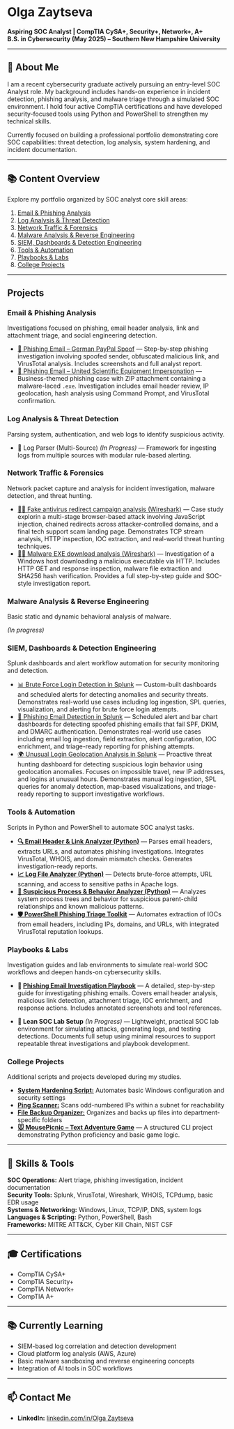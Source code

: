 # Olga Zaytseva

**Aspiring SOC Analyst | CompTIA CySA+, Security+, Network+, A+**  
**B.S. in Cybersecurity (May 2025) – Southern New Hampshire University**  

---

## 🔹 About Me

I am a recent cybersecurity graduate actively pursuing an entry-level SOC Analyst role. My background includes hands-on experience in incident detection, phishing analysis, and malware triage through a simulated SOC environment. I hold four active CompTIA certifications and have developed security-focused tools using Python and PowerShell to strengthen my technical skills.

Currently focused on building a professional portfolio demonstrating core SOC capabilities: threat detection, log analysis, system hardening, and incident documentation.

---

## 📚 Content Overview

Explore my portfolio organized by SOC analyst core skill areas:

1. [Email & Phishing Analysis](#email--phishing-analysis)  
2. [Log Analysis & Threat Detection](#log-analysis--threat-detection)  
3. [Network Traffic & Forensics](#network-traffic--forensics)  
4. [Malware Analysis & Reverse Engineering](#malware-analysis--reverse-engineering)  
5. [SIEM, Dashboards & Detection Engineering](#siem-dashboards--detection-engineering)  
6. [Tools & Automation](#tools--automation)  
7. [Playbooks & Labs](#playbooks--labs)  
8. [College Projects](#college-projects)  

---

## Projects

### Email & Phishing Analysis  
Investigations focused on phishing, email header analysis, link and attachment triage, and social engineering detection.

- [📧 Phishing Email – German PayPal Spoof](https://github.com/LogLogic/EmailPhishingAnalysis/tree/main/PhishingEmailGermanPaypal) — Step-by-step phishing investigation involving spoofed sender, obfuscated malicious link, and VirusTotal analysis. Includes screenshots and full analyst report.
- [📧 Phishing Email – United Scientific Equipment Impersonation](https://github.com/LogLogic/EmailPhishingAnalysis/tree/main/EmailPhishingAnalysisUnitedScientific) — Business-themed phishing case with ZIP attachment containing a malware-laced `.exe`. Investigation includes email header review, IP geolocation, hash analysis using Command Prompt, and VirusTotal confirmation.  

### Log Analysis & Threat Detection  
Parsing system, authentication, and web logs to identify suspicious activity.
  
- 🧩 Log Parser (Multi-Source) *(In Progress)* — Framework for ingesting logs from multiple sources with modular rule-based alerting.

### Network Traffic & Forensics  
Network packet capture and analysis for incident investigation, malware detection, and threat hunting.

- [🕵️‍♀️ Fake antivirus redirect campaign analysis (Wireshark)](https://github.com/LogLogic/NetworkTrafficForensics/tree/main/FakeAntivirusRedirectCampaign) — Case study explorin a multi-stage browser-based attack involving JavaScript injection, chained redirects across attacker-controlled domains, and a final tech support scam landing page. Demonstrates TCP stream analysis, HTTP inspection, IOC extraction, and real-world threat hunting techniques.
- [🕵️‍♂️ Malware EXE download analysis (Wireshark)](https://github.com/LogLogic/NetworkTrafficForensics/tree/main/MalwareEXEDownload) — Investigation of a Windows host downloading a malicious executable via HTTP. Includes HTTP GET and response inspection, malware file extraction and SHA256 hash verification. Provides a full step-by-step guide and SOC-style investigation report.

### Malware Analysis & Reverse Engineering  
Basic static and dynamic behavioral analysis of malware.

*(In progress)*

### SIEM, Dashboards & Detection Engineering  
Splunk dashboards and alert workflow automation for security monitoring and detection.

- [📊 Brute Force Login Detection in Splunk](https://github.com/LogLogic/SIEMDashboardsDetectionEngineering/tree/main/BruteForceDetectionSplunk) — Custom-built dashboards and scheduled alerts for detecting anomalies and security threats. Demonstrates real-world use cases including log ingestion, SPL queries, visualization, and alerting for brute force login attempts.
- [🎣 Phishing Email Detection in Splunk](https://github.com/LogLogic/SIEMDashboardsDetectionEngineering/tree/main/PhishingEmailAnalysisSplunk) — Scheduled alert and bar chart dashboards for detecting spoofed phishing emails that fail SPF, DKIM, and DMARC authentication. Demonstrates real-world use cases including email log ingestion, field extraction, alert configuration, IOC enrichment, and triage-ready reporting for phishing attempts.
- [🌍 Unusual Login Geolocation Analysis in Splunk](https://github.com/LogLogic/SIEMDashboardsDetectionEngineering/tree/main/DetectingUnusualUserLoginsSplunk) —
Proactive threat hunting dashboard for detecting suspicious login behavior using geolocation anomalies. Focuses on impossible travel, new IP addresses, and logins at unusual hours. Demonstrates manual log ingestion, SPL queries for anomaly detection, map-based visualizations, and triage-ready reporting to support investigative workflows.


### Tools & Automation  
Scripts in Python and PowerShell to automate SOC analyst tasks.

- **[🔍 Email Header & Link Analyzer (Python)](https://github.com/LogLogic/EmailHeaderLinkAnalyzer)** — Parses email headers, extracts URLs, and automates phishing investigations. Integrates VirusTotal, WHOIS, and domain mismatch checks. Generates investigation-ready reports.
- **[📈 Log File Analyzer (Python)](https://github.com/LogLogic/LogFileAnalyzer)** — Detects brute-force attempts, URL scanning, and access to sensitive paths in Apache logs.  
- **[🧠 Suspicious Process & Behavior Analyzer (Python)](https://github.com/LogLogic/SuspiciousProcessBehaviorAnalyzer)** — Analyzes system process trees and behavior for suspicious parent-child relationships and known malicious patterns.
- **[🛡️ PowerShell Phishing Triage Toolkit](https://github.com/LogLogic/ToolsAutomation/blob/main/PowerShellPhishingTriageToolkit)** —  Automates extraction of IOCs from email headers, including IPs, domains, and URLs, with integrated VirusTotal reputation lookups.

### Playbooks & Labs  
Investigation guides and lab environments to simulate real-world SOC workflows and deepen hands-on cybersecurity skills.

- **📘 [Phishing Email Investigation Playbook](https://github.com/LogLogic/PlaybooksLabs/tree/main/Phishing_Playbook)** — A detailed, step-by-step guide for investigating phishing emails. Covers email header analysis, malicious link detection, attachment triage, IOC enrichment, and response actions. Includes annotated screenshots and tool references.

- **🧰 Lean SOC Lab Setup** *(In Progress)* — Lightweight, practical SOC lab environment for simulating attacks, generating logs, and testing detections. Documents full setup using minimal resources to support repeatable threat investigations and playbook development.

### College Projects  
Additional scripts and projects developed during my studies.

- **[System Hardening Script:](https://github.com/LogLogic/CollegeProjects/blob/main/ConfigurationAutomationScript.ps1)** Automates basic Windows configuration and security settings  
- **[Ping Scanner:](https://github.com/LogLogic/CollegeProjects/blob/main/OddIPsPing.ps1)** Scans odd-numbered IPs within a subnet for reachability  
- **[File Backup Organizer:](https://github.com/LogLogic/CollegeProjects/blob/main/FileBackup.ps1)** Organizes and backs up files into department-specific folders
- **[🐭 MousePicnic – Text Adventure Game](https://github.com/LogLogic/CollegeProjects/tree/main/PythonTextGame)** — A structured CLI project demonstrating Python proficiency and basic game logic.

---

## 🧰 Skills & Tools

**SOC Operations:** Alert triage, phishing investigation, incident documentation  
**Security Tools:** Splunk, VirusTotal, Wireshark, WHOIS, TCPdump, basic EDR usage  
**Systems & Networking:** Windows, Linux, TCP/IP, DNS, system logs  
**Languages & Scripting:** Python, PowerShell, Bash  
**Frameworks:** MITRE ATT&CK, Cyber Kill Chain, NIST CSF

---

## 🎓 Certifications

- CompTIA CySA+  
- CompTIA Security+  
- CompTIA Network+  
- CompTIA A+

---

## 📚 Currently Learning

- SIEM-based log correlation and detection development  
- Cloud platform log analysis (AWS, Azure)  
- Basic malware sandboxing and reverse engineering concepts  
- Integration of AI tools in SOC workflows

---

## 📫 Contact Me

- **LinkedIn:** [linkedin.com/in/Olga Zaytseva](https://www.linkedin.com/in/olga-z-3917a3228)  
